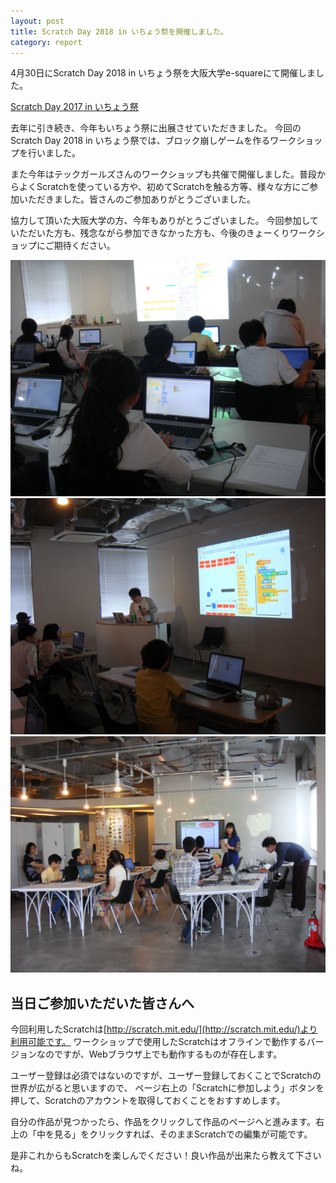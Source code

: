 ```yaml
---
layout: post
title: Scratch Day 2018 in いちょう祭を開催しました。
category: report
---
```


4月30日にScratch Day 2018 in いちょう祭を大阪大学e-squareにて開催しました。

[Scratch Day 2017 in いちょう祭](/scratchday2017/)

去年に引き続き、今年もいちょう祭に出展させていただきました。
今回のScratch Day 2018 in いちょう祭では、ブロック崩しゲームを作るワークショップを行いました。

また今年はテックガールズさんのワークショップも共催で開催しました。普段からよくScratchを使っている方や、初めてScratchを触る方等、様々な方にご参加いただきました。皆さんのご参加ありがとうございました。

協力して頂いた大阪大学の方、今年もありがとうございました。
今回参加していただいた方も、残念ながら参加できなかった方も、今後のきょーくりワークショップにご期待ください。

<div class="gallery">
  <img src="/images/blogs/sd2018/31530893_2175626649115874_944319139223175168_o.jpg">
  <img src="/images/blogs/sd2018/31564133_2175626402449232_7662994277730877440_o.jpg">
  <img src="/images/blogs/sd2018/31641934_2175626162449256_4060913770464018432_o.jpg">
</div>

## <span id="notice">当日ご参加いただいた皆さんへ</span>

今回利用したScratchは[http://scratch.mit.edu/](http://scratch.mit.edu/)より利用可能です。
ワークショップで使用したScratchはオフラインで動作するバージョンなのですが、Webブラウザ上でも動作するものが存在します。

ユーザー登録は必須ではないのですが、ユーザー登録しておくことでScratchの世界が広がると思いますので、
ページ右上の「Scratchに参加しよう」ボタンを押して、Scratchのアカウントを取得しておくことをおすすめします。

自分の作品が見つかったら、作品をクリックして作品のページヘと進みます。右上の「中を見る」をクリックすれば、そのままScratchでの編集が可能です。

是非これからもScratchを楽しんでください！良い作品が出来たら教えて下さいね。
